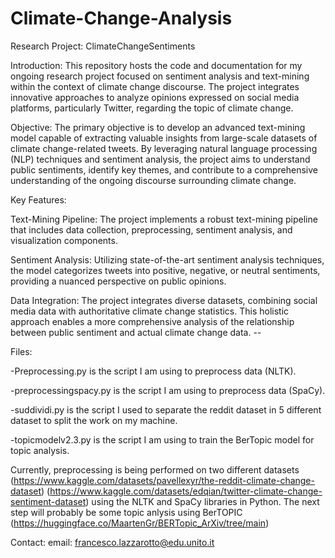 # Climate-Change-Analysis

Research Project: ClimateChangeSentiments

Introduction:
This repository hosts the code and documentation for my ongoing research project focused on sentiment analysis and text-mining within the context of climate change discourse. The project integrates innovative approaches to analyze opinions expressed on social media platforms, particularly Twitter, regarding the topic of climate change.

Objective:
The primary objective is to develop an advanced text-mining model capable of extracting valuable insights from large-scale datasets of climate change-related tweets. By leveraging natural language processing (NLP) techniques and sentiment analysis, the project aims to understand public sentiments, identify key themes, and contribute to a comprehensive understanding of the ongoing discourse surrounding climate change.

Key Features:

Text-Mining Pipeline: The project implements a robust text-mining pipeline that includes data collection, preprocessing, sentiment analysis, and visualization components.

Sentiment Analysis: Utilizing state-of-the-art sentiment analysis techniques, the model categorizes tweets into positive, negative, or neutral sentiments, providing a nuanced perspective on public opinions.

Data Integration: The project integrates diverse datasets, combining social media data with authoritative climate change statistics. This holistic approach enables a more comprehensive analysis of the relationship between public sentiment and actual climate change data. -- 


Files: 

-Preprocessing.py is the script I am using to preprocess data (NLTK).

-preprocessingspacy.py is the script I am using to preprocess data (SpaCy).

-suddividi.py is the script I used to separate the reddit dataset in 5 different dataset to split the work on my machine.

-topicmodelv2.3.py is the script I am using to train the BerTopic model for topic analysis.

Currently, preprocessing is being performed on two different datasets (https://www.kaggle.com/datasets/pavellexyr/the-reddit-climate-change-dataset) (https://www.kaggle.com/datasets/edqian/twitter-climate-change-sentiment-dataset) using the NLTK and SpaCy libraries in Python.
The next step will probably be some topic anlysis using BerTOPIC (https://huggingface.co/MaartenGr/BERTopic_ArXiv/tree/main)

Contact:
email: francesco.lazzarotto@edu.unito.it

